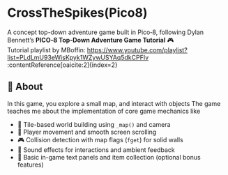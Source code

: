 # CrossTheSpikes(Pico8)

A concept top-down adventure game built in Pico‑8, following Dylan Bennett’s **PICO‑8 Top‑Down Adventure Game Tutorial** 🎮  
Tutorial playlist by MBoffin: https://www.youtube.com/playlist?list=PLdLmU93eWisKpyk1WZywUSYAq5dkCPFIv :contentReference[oaicite:2]{index=2}

## 🚀 About

In this game, you explore a small map, and interact with objects
The game teaches me about the implementation of core game mechanics like

- 🧱 Tile-based world building using `_map()` and camera
- 🧍 Player movement and smooth screen scrolling
- 🎮 Collision detection with map flags (`fget`) for solid walls
- 🎵 Sound effects for interactions and ambient feedback
- 💬 Basic in-game text panels and item collection (optional bonus features)
